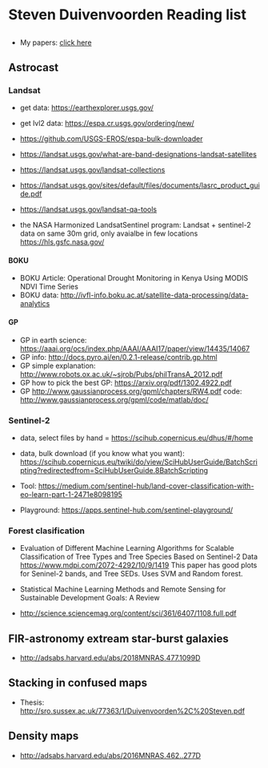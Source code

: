 # Steven Duivenvoorden Reading list

##
- My papers: [click here](http://adsabs.harvard.edu/cgi-bin/nph-abs_connect?db_key=AST&db_key=PRE&qform=AST&arxiv_sel=astro-ph&arxiv_sel=cond-mat&arxiv_sel=cs&arxiv_sel=gr-qc&arxiv_sel=hep-ex&arxiv_sel=hep-lat&arxiv_sel=hep-ph&arxiv_sel=hep-th&arxiv_sel=math&arxiv_sel=math-ph&arxiv_sel=nlin&arxiv_sel=nucl-ex&arxiv_sel=nucl-th&arxiv_sel=physics&arxiv_sel=quant-ph&arxiv_sel=q-bio&sim_query=YES&ned_query=YES&adsobj_query=YES&aut_logic=OR&obj_logic=OR&author=duivenvoorden%2C+s&object=&start_mon=&start_year=&end_mon=&end_year=&ttl_logic=OR&title=&txt_logic=OR&text=&nr_to_return=200&start_nr=1&jou_pick=ALL&ref_stems=&data_and=ALL&group_and=ALL&start_entry_day=&start_entry_mon=&start_entry_year=&end_entry_day=&end_entry_mon=&end_entry_year=&min_score=&sort=SCORE&data_type=SHORT&aut_syn=YES&ttl_syn=YES&txt_syn=YES&aut_wt=1.0&obj_wt=1.0&ttl_wt=0.3&txt_wt=3.0&aut_wgt=YES&obj_wgt=YES&ttl_wgt=YES&txt_wgt=YES&ttl_sco=YES&txt_sco=YES&version=1)

## Astrocast

### Landsat
- get data: https://earthexplorer.usgs.gov/
- get lvl2 data: https://espa.cr.usgs.gov/ordering/new/
- https://github.com/USGS-EROS/espa-bulk-downloader
- https://landsat.usgs.gov/what-are-band-designations-landsat-satellites 
- https://landsat.usgs.gov/landsat-collections 
- https://landsat.usgs.gov/sites/default/files/documents/lasrc_product_guide.pdf 
- https://landsat.usgs.gov/landsat-qa-tools 

- the NASA Harmonized LandsatSentinel program: Landsat + sentinel-2 data on same 30m grid, only avaialbe in few locations https://hls.gsfc.nasa.gov/  

#### BOKU

- BOKU Article: Operational Drought Monitoring in Kenya Using MODIS NDVI Time Series
- BOKU data: http://ivfl-info.boku.ac.at/satellite-data-processing/data-analytics 

#### GP
- GP in earth science: https://aaai.org/ocs/index.php/AAAI/AAAI17/paper/view/14435/14067 
- GP info: http://docs.pyro.ai/en/0.2.1-release/contrib.gp.html 
- GP simple explanation: http://www.robots.ox.ac.uk/~sjrob/Pubs/philTransA_2012.pdf
- GP how to pick the best GP: https://arxiv.org/pdf/1302.4922.pdf
- GP http://www.gaussianprocess.org/gpml/chapters/RW4.pdf code: http://www.gaussianprocess.org/gpml/code/matlab/doc/

### Sentinel-2

- data, select files by hand = https://scihub.copernicus.eu/dhus/#/home 
- data, bulk download (if you know what you want): https://scihub.copernicus.eu/twiki/do/view/SciHubUserGuide/BatchScripting?redirectedfrom=SciHubUserGuide.8BatchScripting

- Tool: https://medium.com/sentinel-hub/land-cover-classification-with-eo-learn-part-1-2471e8098195
- Playground: https://apps.sentinel-hub.com/sentinel-playground/

### Forest clasification

- Evaluation of Different Machine Learning Algorithms for Scalable Classification of Tree Types and Tree Species Based on Sentinel-2 Data https://www.mdpi.com/2072-4292/10/9/1419 This paper has good plots for Seninel-2 bands, and Tree SEDs. Uses SVM and Random forest. 

- Statistical Machine Learning Methods and Remote Sensing for Sustainable Development Goals: A Review

- http://science.sciencemag.org/content/sci/361/6407/1108.full.pdf

## FIR-astronomy extream star-burst galaxies

- http://adsabs.harvard.edu/abs/2018MNRAS.477.1099D

## Stacking in confused maps

- Thesis: http://sro.sussex.ac.uk/77363/1/Duivenvoorden%2C%20Steven.pdf

## Density maps

- http://adsabs.harvard.edu/abs/2016MNRAS.462..277D

